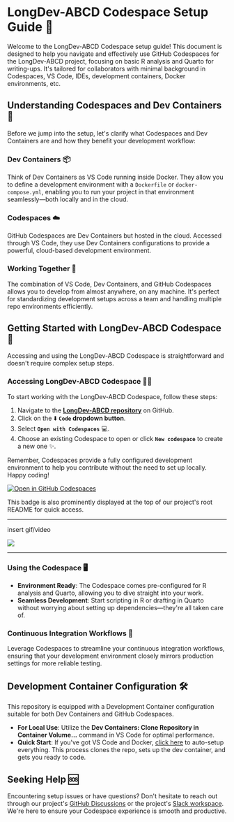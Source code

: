 # LongDev-ABCD Codespace Setup Guide 🚀

Welcome to the LongDev-ABCD Codespace setup guide! This document is designed to help you navigate and effectively use GitHub Codespaces for the LongDev-ABCD project, focusing on basic R analysis and Quarto for writing-ups. It's tailored for collaborators with minimal background in Codespaces, VS Code, IDEs, development containers, Docker environments, etc.

## Understanding Codespaces and Dev Containers 🧐

Before we jump into the setup, let's clarify what Codespaces and Dev Containers are and how they benefit your development workflow:

### Dev Containers 📦
Think of Dev Containers as VS Code running inside Docker. They allow you to define a development environment with a `Dockerfile` or `docker-compose.yml`, enabling you to run your project in that environment seamlessly—both locally and in the cloud.

### Codespaces ☁️
GitHub Codespaces are Dev Containers but hosted in the cloud. Accessed through VS Code, they use Dev Containers configurations to provide a powerful, cloud-based development environment.

### Working Together 🤝
The combination of VS Code, Dev Containers, and GitHub Codespaces allows you to develop from almost anywhere, on any machine. It's perfect for standardizing development setups across a team and handling multiple repo environments efficiently.

## Getting Started with LongDev-ABCD Codespace 🌱

Accessing and using the LongDev-ABCD Codespace is straightforward and doesn't require complex setup steps.

### Accessing LongDev-ABCD Codespace 👩‍💻

To start working with the LongDev-ABCD Codespace, follow these steps:

1. Navigate to the [**LongDev-ABCD repository**](https://github.com/OpenDevSci/LongDev-ABCD) on GitHub.
2. Click on the ⬇️ **`Code` dropdown button**.
3. Select **`Open with Codespaces`** 💻.
4. Choose an existing Codespace to open or click **`New codespace`** to create a new one ✨.

Remember, Codespaces provide a fully configured development environment to help you contribute without the need to set up locally. Happy coding!

[![Open in GitHub Codespaces](https://github.com/codespaces/badge.svg)](https://codespaces.new/OpenDevSci/LongDev-ABCD?quickstart=1)

This badge is also prominently displayed at the top of our project's root README for quick access.

---
insert gif/video

![](https://github.com/OpenDevSci/LongDev-ABCD/blob/dev/img/Codespace_Example.gif)


---




### Using the Codespace 🖥

- **Environment Ready**: The Codespace comes pre-configured for R analysis and Quarto, allowing you to dive straight into your work.
- **Seamless Development**: Start scripting in R or drafting in Quarto without worrying about setting up dependencies—they're all taken care of.

### Continuous Integration Workflows 🔄

Leverage Codespaces to streamline your continuous integration workflows, ensuring that your development environment closely mirrors production settings for more reliable testing.

## Development Container Configuration 🛠

This repository is equipped with a Development Container configuration suitable for both Dev Containers and GitHub Codespaces.

- **For Local Use**: Utilize the **Dev Containers: Clone Repository in Container Volume...** command in VS Code for optimal performance.
- **Quick Start**: If you've got VS Code and Docker, [click here](https://vscode.dev/redirect?url=vscode://ms-vscode-remote.remote-containers/cloneInVolume?url=https://github.com/openresearchcollabs/LongDev-ABCD) to auto-setup everything. This process clones the repo, sets up the dev container, and gets you ready to code.

## Seeking Help 🆘

Encountering setup issues or have questions? Don't hesitate to reach out through our project's [GitHub Discussions](https://github.com/openresearchcollabs/LongDev-ABCD/discussions) or the project's [Slack workspace](https://join.slack.com/t/fiusunlab/shared_invite/zt-2c06cewsn-umIms6iXpnKa8NPwnsf_Xg). We're here to ensure your Codespace experience is smooth and productive.
